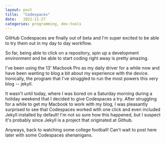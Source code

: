 ```yaml
---
layout: post
title:  "Codespaces"
date:   2021-11-27
categories: programming, dev-tools
---
```


GitHub Codespaces are finally out of beta and I'm super excited to be able to try them out in my day to day workflow.

So far, being able to click on a repository, spin up a development environment and be able to start coding right away is pretty amazing.

I've been using the 13' Macbook Pro as my daily driver for a while now and have been wanting to blog a bit about my experience with the device. Ironically, the program that I've struggled to run the most powers this very blog -- jekyll.

It wasn't until today, where I was bored on a Saturday morning during a holiday weekend that I decided to give Codespaces a try. After struggling for a while to get my Macbook to work with my blog, I was pleasantly surprised to see that Codespaces worked with one click and even included Jekyll installed by default! I'm not so sure how this happened, but I suspect it's probably since Jekyll is a project that originated at Github.

Anyways, back to watching some college football! Can't wait to post here later with some Codespaces shenanigans.